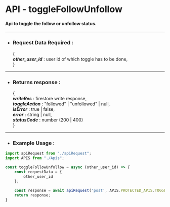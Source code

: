 # API - toggleFollowUnfollow
#### Api to toggle the follow or unfollow status.

------------------------

- ### Request Data Required :

  {  
  **_other_user_id_** :  user id of which toggle has to be done,  
  }

------------------

- ### Returns response :

  {  
  **_writeRes_** : firestore write response,  
  **_toggleAction_** : "followed" | "unfollowed" | null,  
  **_isError_** : true | false,  
  **_error_** : string | null,  
  **_statusCode_** : number (200 | 400)  
  }

----------------------

- ### Example Usage :

```javascript
import apiRequest from "./apiRequest";
import APIS from "./Apis";

const toggleFollowUnfollow = async (other_user_id) => {
    const requestData = {
        other_user_id
    };
    
    const response = await apiRequest('post', APIS.PROTECTED_APIS.TOGGLE_FOLLOW_UNFOLLOW, requestData, 'json', true);
    return response;
}
```